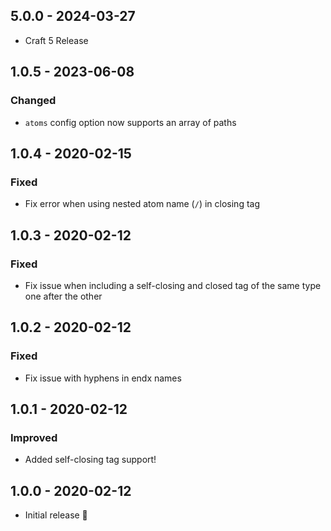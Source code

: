 ## 5.0.0 - 2024-03-27
- Craft 5 Release

## 1.0.5 - 2023-06-08
### Changed
- `atoms` config option now supports an array of paths

## 1.0.4 - 2020-02-15
### Fixed
- Fix error when using nested atom name (`/`) in closing tag

## 1.0.3 - 2020-02-12
### Fixed
- Fix issue when including a self-closing and closed tag of the same type one 
  after the other

## 1.0.2 - 2020-02-12
### Fixed
- Fix issue with hyphens in endx names 

## 1.0.1 - 2020-02-12
### Improved
- Added self-closing tag support!

## 1.0.0 - 2020-02-12
- Initial release 🎉
